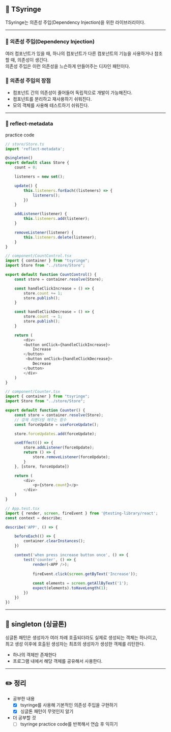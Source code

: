 ## 🎲 TSyringe
TSyringe는 의존성 주입(Dependency Injection)을 위한 라이브러리이다. 

---   

### 📍 의존성 주입(Dependency Injection)
여러 컴포넌트가 있을 때, 하나의 컴포넌트가 다른 컴포넌트의 기능을 사용하거나 참조할 때, 의존성이 생긴다.   
의존성 주입은 이런 의존성을 느슨하게 만들어주는 디자인 패턴이다.

### 📍 의존성 주입의 장점

- 컴포넌트 간의 의존성이 줄어들어 독립적으로 개발이 가능해진다.
- 컴포넌트를 분리하고 재사용하기 쉬워진다.
- 모의 객체를 사용해 테스트하기 쉬워진다.

---

### 📍 reflect-metadata

practice code

```js
// store/Store.ts
import 'reflect-metadata';

@singleton()
export default class Store {
    count = 0;

    listeners = new set();

    update() {
        this.listeners.forEach((listeners) => {
            listeners();
        })
    }

    addListener(listener) {
        this.listeners.add(listener);
    }

    removeListener(listener) {
        this.listeners.delete(listener);
    }
}

// component/CountControl.tsx
import { container } from "tsyringe";
import Store from "../store/Store";

export default function CountControl() {
    const store = container.resolve(Store);

    const handleClickIncrease = () => {
        store.count += 1;
        store.publish();
    }

    const handleClickDecrease = () => {
        store.count -= 1;
        store.publish();
    }

    return (
        <div>
        <button onClick={handleClickIncrease}>
            Increase
        </button>
         <button onClick={handleClickDecrease}>
            Decrease
        </button>
        </div>
    )
}
```

```js
// component/Counter.tsx
import { container } from "tsyringe";
import Store from "../store/Store";

export default function Counter() {
    const store = container.resolve(Store);
    // 강제 리랜더링 해주는 함수
    const forceUpdate = useForceUpdate();

    store.forceUpdates.add(forceUpdate);

    useEffect(() => {
        store.addListener(forceUpdate);
        return () => {
            store.removeListener(forceUpdate);
        }
    }, [store, forceUpdate])

    return (
        <div>
            <p>{store.count}</p>
        </div>
    )
}
```

```js
// App.test.tsx
import { render, screen, fireEvent } from '@testing-library/react';
const context = describe;

describe('APP', () => {

    beforeEach(() => {
        container.clearInstances();
    })

    context('when press increase button once', () => {
        test('counter', () => {
            render(<APP />);
    
            fireEvent.click(screen.getByText('Increase'));
    
            const elements = screen.getAllByText('1');
            expect(elements).toHaveLength(1);
        })
    })
})
```

---

## 📍 singleton (싱글톤)
싱글톤 패턴은 생성자가 여러 차례 호출되더라도 실제로 생성되는 객체는 하나이고,   
최고 생성 이후에 호출된 생성자는 최초의 생성자가 생성한 객체를 리턴한다.

- 하나의 객체만 존재한다
- 프로그램 내에서 해당 객체를 공유해서 사용한다.

---

## ✏️ 정리
- 공부한 내용   
    * [x] tsyringe를 사용해 기본적인 의존성 주입을 구현하기   
    * [x] 싱글톤 패턴이 무엇인지 알기

- 더 공부할 것   
    * [ ] tsyringe practice code를 반복해서 연습 후 익히기